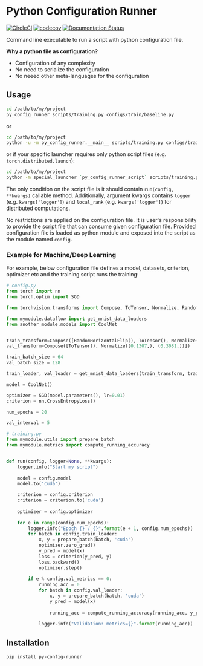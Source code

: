 # Python Configuration Runner

[![CircleCI](https://circleci.com/gh/vfdev-5/py_config_runner/tree/master.svg?style=svg)](https://circleci.com/gh/vfdev-5/py_config_runner/tree/master)
[![codecov](https://codecov.io/gh/vfdev-5/py_config_runner/branch/master/graph/badge.svg)](https://codecov.io/gh/vfdev-5/py_config_runner)
[![Documentation Status](https://readthedocs.org/projects/py-config-runner/badge/?version=latest)](https://py-config-runner.readthedocs.io/en/latest/?badge=latest)

Command line executable to run a script with python configuration file.

**Why a python file as configuration?**

- Configuration of any complexity
- No need to serialize the configuration
- No neeed other meta-languages for the configuration


## Usage

```bash
cd /path/to/my/project
py_config_runner scripts/training.py configs/train/baseline.py
```

or

```bash
cd /path/to/my/project
python -u -m py_config_runner.__main__ scripts/training.py configs/train/baseline.py
```

or if your specific launcher requires only python script files (e.g. `torch.distributed.launch`):
 
```bash
cd /path/to/my/project
python -m special_launcher `py_config_runner_script` scripts/training.py configs/train/baseline.py
```


The only condition on the script file is it should contain `run(config, **kwargs)` callable method. Additionally, 
argument kwargs contains `logger` (e.g. `kwargs['logger']`) and `local_rank` (e.g. `kwargs['logger']`) 
for distributed computations.


No restrictions are applied on the configuration file. It is user's responsibility to provide the script file that can 
consume given configuration file. Provided configuration file is loaded as python module and exposed into the script as 
the module named `config`.

### Example for Machine/Deep Learning

For example, below configuration file defines a model, datasets, criterion, optimizer etc and the training script runs the training:

```python
# config.py
from torch import nn
from torch.optim import SGD

from torchvision.transforms import Compose, ToTensor, Normalize, RandomHorizontalFlip

from mymodule.dataflow import get_mnist_data_loaders
from another_module.models import CoolNet


train_transform=Compose([RandomHorizontalFlip(), ToTensor(), Normalize((0.1307,), (0.3081,))])
val_transform=Compose([ToTensor(), Normalize((0.1307,), (0.3081,))])

train_batch_size = 64
val_batch_size = 128

train_loader, val_loader = get_mnist_data_loaders(train_transform, train_batch_size, val_transform, val_batch_size)

model = CoolNet()

optimizer = SGD(model.parameters(), lr=0.01)
criterion = nn.CrossEntropyLoss()

num_epochs = 20

val_interval = 5
``` 

```python
# training.py
from mymodule.utils import prepare_batch
from mymodule.metrics import compute_running_accuracy


def run(config, logger=None, **kwargs):
    logger.info("Start my script")
    
    model = config.model
    model.to('cuda')

    criterion = config.criterion
    criterion = criterion.to('cuda')
    
    optimizer = config.optimizer
    
    for e in range(config.num_epochs):
        logger.info("Epoch {} / {}".format(e + 1, config.num_epochs))
        for batch in config.train_loader:
            x, y = prepare_batch(batch, 'cuda')                
            optimizer.zero_grad()
            y_pred = model(x)            
            loss = criterion(y_pred, y)
            loss.backward()
            optimizer.step()
            
        if e % config.val_metrics == 0:
            running_acc = 0
            for batch in config.val_loader:
                x, y = prepare_batch(batch, 'cuda')                                
                y_pred = model(x)            
                
                running_acc = compute_running_accuracy(running_acc, y_pred, y)
                
            logger.info("Validation: metrics={}".format(running_acc))
``` 

## Installation

```bash
pip install py-config-runner
```

